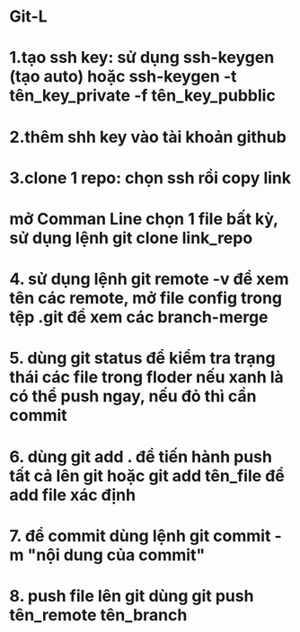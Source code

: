 # Git-L
# 1.tạo ssh key: sử dụng ssh-keygen (tạo auto) hoặc ssh-keygen -t tên_key_private -f tên_key_pubblic
# 2.thêm shh key vào tài khoản github
# 3.clone 1 repo: chọn ssh rồi copy link
#                 mở Comman Line chọn 1 file bất kỳ, sử dụng lệnh git clone link_repo
# 4. sử dụng lệnh git remote -v để xem tên các remote, mở file config trong tệp .git để xem các branch-merge
# 5. dùng git status để kiểm tra trạng thái các file trong floder nếu xanh là có thể push ngay, nếu đỏ thì cần commit
# 6. dùng git add . để tiến hành push tất cả lên git hoặc git add tên_file để add file xác định
# 7. để commit dùng lệnh git commit - m "nội dung của commit"
# 8. push file lên git dùng git push tên_remote tên_branch
